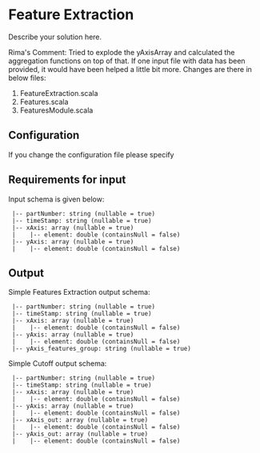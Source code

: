 # Feature Extraction  

Describe your solution here.

Rima's Comment:
Tried to explode the yAxisArray and calculated the aggregation functions on top of that.
If one input file with data has been provided, it would have been helped a little bit more.
Changes are there in below files:
1.	FeatureExtraction.scala
2.	Features.scala
3.	FeaturesModule.scala


## <a name="configuration">Configuration</a>
If you change the configuration file please specify 

 
## <a name="input">Requirements for input</a>

Input schema is given below:
 
```
 |-- partNumber: string (nullable = true)
 |-- timeStamp: string (nullable = true)
 |-- xAxis: array (nullable = true)
 |    |-- element: double (containsNull = false)
 |-- yAxis: array (nullable = true)
 |    |-- element: double (containsNull = false)

```


## <a name="output">Output</a>

Simple Features Extraction output schema:

```
 |-- partNumber: string (nullable = true)
 |-- timeStamp: string (nullable = true)
 |-- xAxis: array (nullable = true)
 |    |-- element: double (containsNull = false)
 |-- yAxis: array (nullable = true)
 |    |-- element: double (containsNull = false)
 |-- yAxis_features_group: string (nullable = true)
```

Simple Cutoff output schema: 

```
 |-- partNumber: string (nullable = true)
 |-- timeStamp: string (nullable = true)
 |-- xAxis: array (nullable = true)
 |    |-- element: double (containsNull = false)
 |-- yAxis: array (nullable = true)
 |    |-- element: double (containsNull = false)
 |-- xAxis_out: array (nullable = true)
 |    |-- element: double (containsNull = false)
 |-- yAxis_out: array (nullable = true)
 |    |-- element: double (containsNull = false)
```
